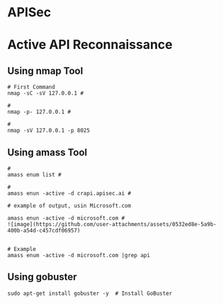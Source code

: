 # APISec

# Active API Reconnaissance

## Using nmap Tool
```
# First Command
nmap -sC -sV 127.0.0.1 #

# 
nmap -p- 127.0.0.1 #

#
nmap -sV 127.0.0.1 -p 8025
```

## Using amass Tool

````
#
amass enum list #

#
amass enun -active -d crapi.apisec.ai #

# example of output, usin Microsoft.com

amass enun -active -d microsoft.com #
![image](https://github.com/user-attachments/assets/0532ed8e-5a9b-400b-a54d-c457cdf06957)


# Example
amass enum -active -d microsoft.com |grep api
````
## Using gobuster
```
sudo apt-get install gobuster -y  # Install GoBuster
```
